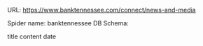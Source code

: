 URL: https://www.banktennessee.com/connect/news-and-media

Spider name: banktennessee
DB Schema:

title
content
date
